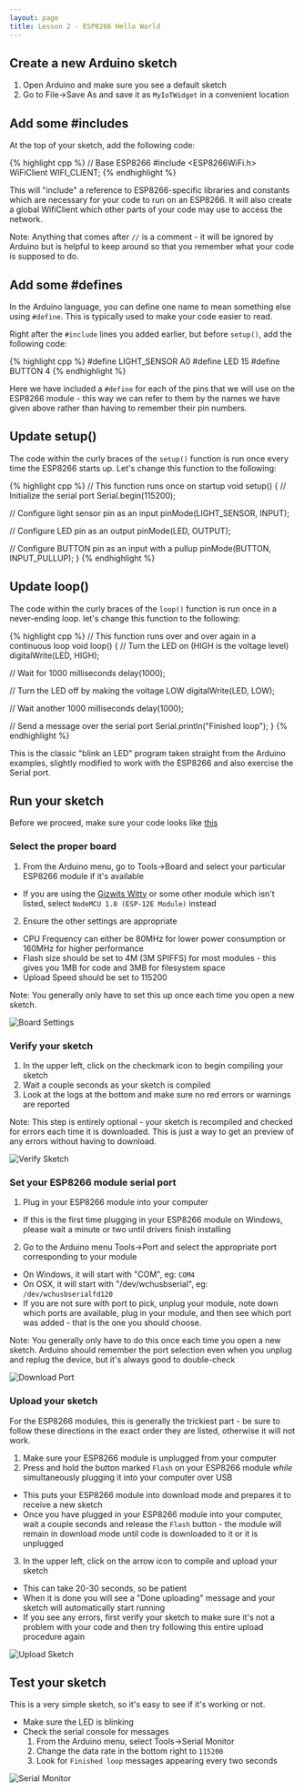 ```yaml
---
layout: page
title: Lesson 2 - ESP8266 Hello World
---
```


## **Create a new Arduino sketch**

1. Open Arduino and make sure you see a default sketch
2. Go to File->Save As and save it as ```MyIoTWidget``` in a convenient location

## **Add some #includes**

At the top of your sketch, add the following code:

{% highlight cpp %}
// Base ESP8266
#include <ESP8266WiFi.h>
WiFiClient WIFI_CLIENT;
{% endhighlight %}

This will "include" a reference to ESP8266-specific libraries and constants which are necessary for your code to run on an ESP8266. It will also create a global WifiClient which other parts of your code may use to access the network.

Note: Anything that comes after ```//``` is a comment - it will be ignored by Arduino but is helpful to keep around so that you remember what your code is supposed to do.


## **Add some #defines**

In the Arduino language, you can define one name to mean something else using ```#define```. This is typically used to make your code easier to read. 

Right after the ```#include``` lines you added earlier, but before ```setup()```, add the following code:

{% highlight cpp %}
#define LIGHT_SENSOR A0
#define LED 15
#define BUTTON 4
{% endhighlight %}

Here we have included a ```#define``` for each of the pins that we will use on the ESP8266 module - this way we can refer to them by the names we have given above rather than having to remember their pin numbers.


## **Update setup()**

The code within the curly braces of the ```setup()``` function is run once every time the ESP8266 starts up. Let's change this function to the following: 

{% highlight cpp %}
// This function runs once on startup
void setup() {
  // Initialize the serial port
  Serial.begin(115200);

  // Configure light sensor pin as an input
  pinMode(LIGHT_SENSOR, INPUT);

  // Configure LED pin as an output
  pinMode(LED, OUTPUT);

  // Configure BUTTON pin as an input with a pullup
  pinMode(BUTTON, INPUT_PULLUP);
}
{% endhighlight %}

## **Update loop()**

The code within the curly braces of the ```loop()``` function is run once in a never-ending loop. let's change this function to the following:

{% highlight cpp %}
// This function runs over and over again in a continuous loop
void loop() {
  // Turn the LED on (HIGH is the voltage level)
  digitalWrite(LED, HIGH);

  // Wait for 1000 milliseconds
  delay(1000);

  // Turn the LED off by making the voltage LOW
  digitalWrite(LED, LOW);

  // Wait another 1000 milliseconds
  delay(1000);

  // Send a message over the serial port
  Serial.println("Finished loop");
}
{% endhighlight %}

This is the classic "blink an LED" program taken straight from the Arduino examples, slightly modified to work with the ESP8266 and also exercise the Serial port. 


## **Run your sketch**

Before we proceed, make sure your code looks like [this](MyIoTWidget.ino)

### Select the proper board

1. From the Arduino menu, go to Tools->Board and select your particular ESP8266 module if it's available
  * If you are using the [Gizwits Witty](../Witty/info.html) or some other module which isn't listed, select ```NodeMCU 1.0 (ESP-12E Module)``` instead
2. Ensure the other settings are appropriate
  * CPU Frequency can either be 80MHz for lower power consumption or 160MHz for higher performance
  * Flash size should be set to 4M (3M SPIFFS) for most modules - this gives you 1MB for code and 3MB for filesystem space
  * Upload Speed should be set to 115200

Note: You generally only have to set this up once each time you open a new sketch. 

![Board Settings](board_settings.png "Board Settings")


### Verify your sketch

1. In the upper left, click on the checkmark icon to begin compiling your sketch
2. Wait a couple seconds as your sketch is compiled
3. Look at the logs at the bottom and make sure no red errors or warnings are reported

Note: This step is entirely optional - your sketch is recompiled and checked for errors each time it is downloaded. This is just a way to get an preview of any errors without having to download.

![Verify Sketch](verify_sketch.png "Verify Sketch")

### Set your ESP8266 module serial port

1. Plug in your ESP8266 module into your computer
  * If this is the first time plugging in your ESP8266 module on Windows, please wait a minute or two until drivers finish installing
2. Go to the Arduino menu Tools->Port and select the appropriate port corresponding to your module
  * On Windows, it will start with "COM", eg: ```COM4```
  * On OSX, it will start with "/dev/wchusbserial", eg: ```/dev/wchusbserialfd120```
  * If you are not sure with port to pick, unplug your module, note down which ports are available, plug in your module, and then see which port was added - that is the one you should choose.

Note: You generally only have to do this once each time you open a new sketch. Arduino should remember the port selection even when you unplug and replug the device, but it's always good to double-check

![Download Port](download_port.png "Download Port")

### Upload your sketch

For the ESP8266 modules, this is generally the trickiest part - be sure to follow these directions in the exact order they are listed, otherwise it will not work.

1. Make sure your ESP8266 module is unplugged from your computer
2. Press and hold the button marked ```Flash``` on your ESP8266 module *while* simultaneously plugging it into your computer over USB
  * This puts your ESP8266 module into download mode and prepares it to receive a new sketch
  * Once you have plugged in your ESP8266 module into your computer, wait a couple seconds and release the ```Flash``` button - the module will remain in download mode until code is downloaded to it or it is unplugged
3. In the upper left, click on the arrow icon to compile and upload your sketch
  * This can take 20-30 seconds, so be patient
  * When it is done you will see a "Done uploading" message and your sketch will automatically start running
  * If you see any errors, first verify your sketch to make sure it's not a problem with your code and then try following this entire upload procedure again

![Upload Sketch](upload_sketch.png "Upload Sketch")


## **Test your sketch**

This is a very simple sketch, so it's easy to see if it's working or not.

* Make sure the LED is blinking
* Check the serial console for messages
  1. From the Arduino menu, select Tools->Serial Monitor
  2. Change the data rate in the bottom right to ```115200```
  3. Look for ```Finished loop``` messages appearing every two seconds

![Serial Monitor](serial_monitor.png "Serial Monitor")




